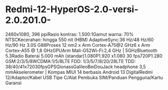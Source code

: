 # Redmi-12-HyperOS-2.0-versi-2.0.201.0-
2460x1080, 396 ppiRasio kontras: 1.500:1Gamut warna: 70% NTSCKecerahan: hingga 550 nit (HBM) AdaptiveSync:36 Hz/48 Hz/60 Hz/90 Hz 3.0S G88Proses 12 nm2 x Arm Cortex-A75@2 GHz6 x Arm Cortex-A55 @ 1,8 GHzGPUArm Mali-G52Wi-Fi:2,4 GHz | 5GHzBluetooth 5.3Radio Baterai 5.000 mAh (standar)1.080P1.920 x1.080 30 fps720P1.280 GSM:2/3/5/8WCDMA:1/5/8LTE FDD: 1/3/5/7/8/20/28LTE TDD: 38/40/41x72030fpsGPSGlonassGalileoBeiDouJack headphone 3,5 mmAkselerometer | Kompas MIUI 14 berbasis Android 13 DigitalRedmi 12/Adaptor/Kabel USB Tipe C/Alat Pembuka SIM/Panduan Pengguna/Kartu Garansi
